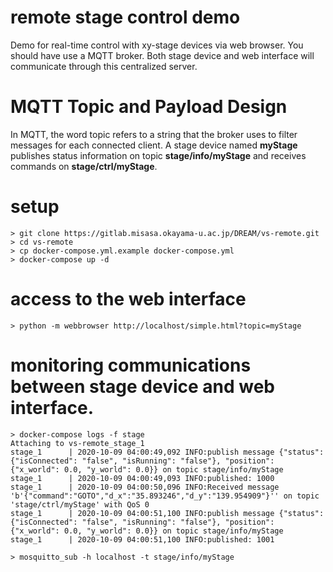# remote stage control demo

Demo for real-time control with xy-stage devices via web browser. 
You should have use a MQTT broker. Both stage device and web interface will communicate through this centralized server.

# MQTT Topic and Payload Design

In MQTT, the word topic refers to a string that the broker uses to filter messages for each connected client. 
A stage device named **myStage** publishes status information on topic **stage/info/myStage** and receives commands on **stage/ctrl/myStage**.

# setup
    > git clone https://gitlab.misasa.okayama-u.ac.jp/DREAM/vs-remote.git
    > cd vs-remote
    > cp docker-compose.yml.example docker-compose.yml
    > docker-compose up -d


# access to the web interface

    > python -m webbrowser http://localhost/simple.html?topic=myStage


# monitoring communications between stage device and web interface. 

    > docker-compose logs -f stage
    Attaching to vs-remote_stage_1
    stage_1      | 2020-10-09 04:00:49,092 INFO:publish message {"status": {"isConnected": "false", "isRunning": "false"}, "position": {"x_world": 0.0, "y_world": 0.0}} on topic stage/info/myStage
    stage_1      | 2020-10-09 04:00:49,093 INFO:published: 1000
    stage_1      | 2020-10-09 04:00:50,096 INFO:Received message 'b'{"command":"GOTO","d_x":"35.893246","d_y":"139.954909"}'' on topic 'stage/ctrl/myStage' with QoS 0
    stage_1      | 2020-10-09 04:00:51,100 INFO:publish message {"status": {"isConnected": "false", "isRunning": "false"}, "position": {"x_world": 0.0, "y_world": 0.0}} on topic stage/info/myStage
    stage_1      | 2020-10-09 04:00:51,100 INFO:published: 1001

    > mosquitto_sub -h localhost -t stage/info/myStage